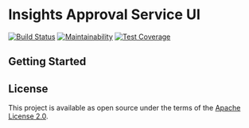 # Insights Approval Service UI

[![Build Status](https://travis-ci.org/ManageIQ/approval-ui.svg?branch=master)](https://travis-ci.org/ManageIQ/approval-ui)
[![Maintainability](https://api.codeclimate.com/v1/badges/c71ac50e128317623274/maintainability)](https://codeclimate.com/github/ManageIQ/approval-ui/maintainability)
[![Test Coverage](https://api.codeclimate.com/v1/badges/c71ac50e128317623274/test_coverage)](https://codeclimate.com/github/ManageIQ/approval-ui/test_coverage)

## Getting Started


## License

This project is available as open source under the terms of the [Apache License 2.0](http://www.apache.org/licenses/LICENSE-2.0).
